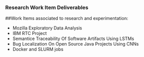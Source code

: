 ### Research Work Item Deliverables

##Work Items associated to research and experimentation:

- Mozilla Exploratory Data Analysis 
- IBM RTC Project
- Semantice Traceability Of Software Artifacts Using LSTMs
- Bug Localization On Open Source Java Projects Using CNNs
- Docker and SLURM jobs



